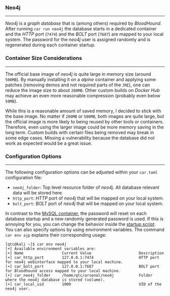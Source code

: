 ### Neo4j

----

*Neo4j* is a *graph database* that is (among others) required by *BloodHound*. After running
``car run neo4j`` the database starts in a dedicated container and the *HTTP* port (``7474``)
and the *BOLT* port (``7687``) are mapped to your local system. The password for the *neo4j*
user is assigned randomly and is regenerated during each container startup.


### Container Size Considerations

----

The official base image of *neo4j* is quite large in memory size (around ``500MB``). By manually
installing it on a *alpine* container and applying some patches (removing demos and not required
parts of the ``JRE``), one can reduce the image size to about ``200MB``. Other custom builds
on *Docker Hub* may achieve an even more reasonable compression (probably even below ``50MB``).

While this is a reasonable amount of saved memory, I decided to stick with the base image. No matter
if ``200MB`` or ``500MB``, both images are quite large, but the official image is more likely to
being reused by other tools or containers. Therefore, even using the larger image could be more
memory saving in the long term. Custom builds with certain files being removed may break in some
edge cases. Missing a vulnerability because the database did not work as expected would be a great
issue.


### Configuration Options

----

The following configuration options can be adjusted within your ``car.toml`` configuration file:

* ``neo4j_folder``: Top level resource folder of *neo4j*. All database relevant data will be stored here.
* ``http_port``: *HTTP* port of *neo4j* that will be mapped on your local system.
* ``bolt_port``: *BOLT* port of *neo4j* that will be mapped on your local system.

In contrast to the [MySQL container](../mysql), the password will reset on each database startup and a new randomly
generated password is used. If this is annoying for you, you can change the behavior inside the [startup script](./scripts/start.sh).
You can also specify options by using environment variables. The command ``car env ajp`` explains their corresponding usage:

```console
[qtc@kali ~]$ car env neo4j
[+] Available environment variables are:
[+] Name                 Current Value                     Description
[+] car_http_port        127.0.0.1:7474                    HTTP port for neo4j webinterface mapped to your local machine.
[+] car_bolt_port        127.0.0.1:7687                    BOLT port for Bloodhound access mapped to your local machine.
[+] car_neo4j_folder     /home/qtc/arsenal/neo4j           Folder where the neo4j database is stored (volume).
[+] car_local_uid        1000                              UID of the neo4j user.
```
